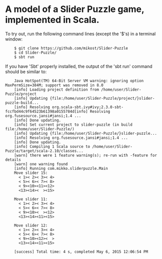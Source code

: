 # A model of a Slider Puzzle game, implemented in Scala.

To try out, run the following command lines (except the '$'s) in a terminal window:

        $ git clone https://github.com/mikost/Slider-Puzzle
        $ cd Slider-Puzzle/
        $ sbt run

If you have 'Sbt' properly installed, the output of the 'sbt run' command should be similar to:

        Java HotSpot(TM) 64-Bit Server VM warning: ignoring option MaxPermSize=384M; support was removed in 8.0
        [info] Loading project definition from /home/user/Slider-Puzzle/project
        [info] Updating {file:/home/user/Slider-Puzzle/project/}slider-puzzle-build...
        [info] Resolving org.scala-sbt.ivy#ivy;2.3.0-sbt-fccfbd44c9f64523b61398a0155784d[info] Resolving org.fusesource.jansi#jansi;1.4 ...
        [info] Done updating.
        [info] Set current project to slider-puzzle (in build file:/home/user/Slider-Puzzle/)
        [info] Updating {file:/home/user/Slider-Puzzle/}slider-puzzle...
        [info] Resolving org.fusesource.jansi#jansi;1.4 ...
        [info] Done updating.
        [info] Compiling 1 Scala source to /home/user/Slider-Puzzle/target/scala-2.10/classes...
        [warn] there were 1 feature warning(s); re-run with -feature for details
        [warn] one warning found
        [info] Running com.mikko.sliderpuzzle.Main 
        Move slider 15:
          < 1>< 2>< 3>< 4>
          < 5>< 6>< 7>< 8>
          < 9><10><11><12>
          <13><14><  ><15>

        Move slider 11:
          < 1>< 2>< 3>< 4>
          < 5>< 6>< 7>< 8>
          < 9><10><  ><12>
          <13><14><11><15>

        Move slider 12:
          < 1>< 2>< 3>< 4>
          < 5>< 6>< 7>< 8>
          < 9><10><12><  >
          <13><14><11><15>

        [success] Total time: 4 s, completed May 6, 2015 12:06:54 PM
